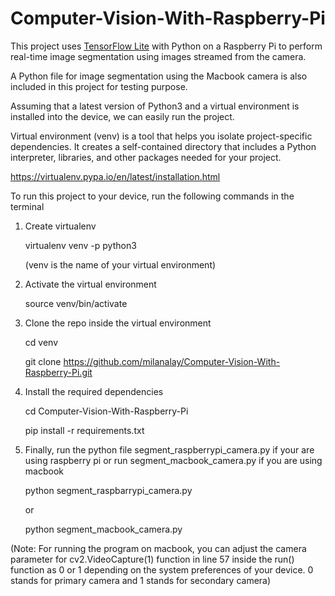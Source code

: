 # Computer-Vision-With-Raspberry-Pi

This project uses [TensorFlow Lite](https://tensorflow.org/lite) with Python on a Raspberry Pi to perform real-time image segmentation using images streamed from the camera.

A Python file for image segmentation using the Macbook camera is also included in this project for testing purpose.

Assuming that a latest version of Python3 and a virtual environment is installed into the device, we can easily run the project. 

Virtual environment (venv) is a tool that helps you isolate project-specific dependencies. It creates a self-contained directory that includes a Python interpreter, libraries, and other packages needed for your project.

https://virtualenv.pypa.io/en/latest/installation.html

To run this project to your device, run the following commands in the terminal

1. Create virtualenv
   
    virtualenv venv -p python3
   
    (venv is the name of your virtual environment)

3. Activate the virtual environment
   
    source venv/bin/activate

5. Clone the repo inside the virtual environment
   
    cd venv
   
    git clone https://github.com/milanalay/Computer-Vision-With-Raspberry-Pi.git

7. Install the required dependencies
   
    cd Computer-Vision-With-Raspberry-Pi
   
    pip install -r requirements.txt

9. Finally, run the python file segment_raspberrypi_camera.py if your are using raspberry pi or run segment_macbook_camera.py if you are using macbook
    
    python segment_raspbarrypi_camera.py
   
    or
   
    python segment_macbook_camera.py

(Note: For running the program on macbook, you can adjust the camera parameter for cv2.VideoCapture(1) function in line 57 inside the run() function as 0 or 1 depending on the system preferences of your device. 0 stands for primary camera and 1 stands for secondary camera)
